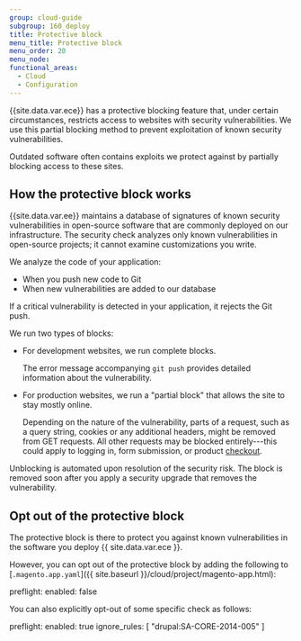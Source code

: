 ```yaml
---
group: cloud-guide
subgroup: 160_deploy
title: Protective block
menu_title: Protective block
menu_order: 20
menu_node:
functional_areas:
  - Cloud
  - Configuration
---
```


{{site.data.var.ece}} has a protective blocking feature that, under certain circumstances, restricts access to websites with security vulnerabilities. We use this partial blocking method to prevent exploitation of known security vulnerabilities.

Outdated software often contains exploits we protect against by partially blocking access to these sites.

## How the protective block works

{{site.data.var.ee}} maintains a database of signatures of known security vulnerabilities in open-source software that are commonly deployed on our infrastructure. The security check analyzes only known vulnerabilities in open-source projects; it cannot examine customizations you write.

We analyze the code of your application:

*  When you push new code to Git
*  When new vulnerabilities are added to our database

If a critical vulnerability is detected in your application, it rejects the Git push.

We run two types of blocks:

*  For development websites, we run complete blocks.

   The error message accompanying `git push` provides detailed information about the vulnerability.

*  For production websites, we run a "partial block" that allows the site to stay mostly online.

   Depending on the nature of the vulnerability, parts of a request, such as a query string, cookies or any additional headers, might be removed from GET requests. All other requests may be blocked entirely---this could apply to logging in, form submission, or product [checkout](https://glossary.magento.com/checkout).

Unblocking is automated upon resolution of the security risk. The block is removed soon after you apply a security upgrade that removes the vulnerability.

## Opt out of the protective block

The protective block is there to protect you against known vulnerabilities in the software you deploy {{ site.data.var.ece }}.

However, you can opt out of the protective block by adding the following to [`.magento.app.yaml`]({{ site.baseurl }}/cloud/project/magento-app.html):

   preflight:
      enabled: false

You can also explicitly opt-out of some specific check as follows:

   preflight:
      enabled: true
      ignore_rules: [ "drupal:SA-CORE-2014-005" ]
